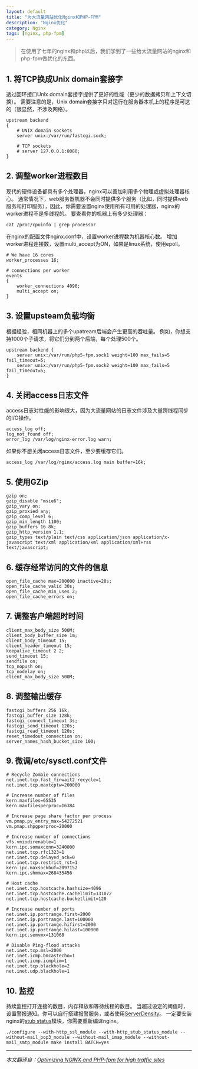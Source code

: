 ```yaml
---
layout: default
title: "为大流量网站优化Nginx和PHP-FPM"
description: "Nginx优化"
category: Nginx
tags: [nginx, php-fpm]
---
```


> 在使用了七年的nginx和php以后，我们学到了一些给大流量网站的nginx和php-fpm做优化的东西。

## 1. 将TCP换成Unix domain套接字
透过回环接口Unix domain套接字提供了更好的性能（更少的数据拷贝和上下文切换）。
需要注意的是，Unix domain套接字只对运行在服务器本机上的程序是可达的（很显然，不涉及网络）。

    upstream backend
    {
        # UNIX domain sockets
        server unix:/var/run/fastcgi.sock;

        # TCP sockets
        # server 127.0.0.1:8080;
    }

## 2. 调整worker进程数目
现代的硬件设备都具有多个处理器，nginx可以善加利用多个物理或虚拟处理器核心。
通常情况下，web服务器机器不会同时提供多个服务（比如，同时提供web服务和打印服务），因此，你需要设置nginx使用所有可用的处理器，nginx的worker进程不是多线程的。
要查看你的机器上有多少处理器：

    cat /proc/cpuinfo | grep processor
在nginx的配置文件nginx.conf中，设置worker进程数为机器核心数。
增加worker进程连接数，设置multi_accept为ON，如果是linux系统，使用epoll。

    # We have 16 cores
    worker_processes 16;

    # connections per worker
    events
    {
        worker_connections 4096;
        multi_accept on;
    }

## 3. 设置upsteam负载均衡
根据经验，相同机器上的多个upatream后端会产生更高的吞吐量。
例如，你想支持1000个子请求，将它们分到两个后端，每个处理500个。

    upstream backend {
        server unix:/var/run/php5-fpm.sock1 weight=100 max_fails=5 fail_timeout=5;
        server unix:/var/run/php5-fpm.sock2 weight=100 max_fails=5 fail_timeout=5;
    }

## 4. 关闭access日志文件
access日志对性能的影响很大，因为大流量网站的日志文件涉及大量跨线程同步的I/O操作。

    access_log off;
    log_not_found off;
    error_log /var/log/nginx-error.log warn;
如果你不想关闭access日志文件，至少要缓存它们。

    access_log /var/log/nginx/access.log main buffer=16k;

## 5. 使用GZip
    gzip on;
    gzip_disable "msie6";
    gzip_vary on;
    gzip_proxied any;
    gzip_comp_level 6;
    gzip_min_length 1100;
    gzip_buffers 16 8k;
    gzip_http_version 1.1;
    gzip_types text/plain text/css application/json application/x-javascript text/xml application/xml application/xml+rss text/javascript;

## 6. 缓存经常访问的文件的信息
    open_file_cache max=200000 inactive=20s;
    open_file_cache_valid 30s;
    open_file_cache_min_uses 2;
    open_file_cache_errors on;

## 7. 调整客户端超时时间
    client_max_body_size 500M;
    client_body_buffer_size 1m;
    client_body_timeout 15;
    client_header_timeout 15;
    keepalive_timeout 2 2;
    send_timeout 15;
    sendfile on;
    tcp_nopush on;
    tcp_nodelay on;
    client_max_body_size 500M;

## 8. 调整输出缓存
    fastcgi_buffers 256 16k;
    fastcgi_buffer_size 128k;
    fastcgi_connect_timeout 3s;
    fastcgi_send_timeout 120s;
    fastcgi_read_timeout 120s;
    reset_timedout_connection on;
    server_names_hash_bucket_size 100;

## 9. 微调/etc/sysctl.conf文件
    # Recycle Zombie connections
    net.inet.tcp.fast_finwait2_recycle=1
    net.inet.tcp.maxtcptw=200000

    # Increase number of files
    kern.maxfiles=65535
    kern.maxfilesperproc=16384

    # Increase page share factor per process
    vm.pmap.pv_entry_max=54272521
    vm.pmap.shpgperproc=20000

    # Increase number of connections
    vfs.vmiodirenable=1
    kern.ipc.somaxconn=3240000
    net.inet.tcp.rfc1323=1
    net.inet.tcp.delayed_ack=0
    net.inet.tcp.restrict_rst=1
    kern.ipc.maxsockbuf=2097152
    kern.ipc.shmmax=268435456

    # Host cache
    net.inet.tcp.hostcache.hashsize=4096
    net.inet.tcp.hostcache.cachelimit=131072
    net.inet.tcp.hostcache.bucketlimit=120

    # Increase number of ports
    net.inet.ip.portrange.first=2000
    net.inet.ip.portrange.last=100000
    net.inet.ip.portrange.hifirst=2000
    net.inet.ip.portrange.hilast=100000
    kern.ipc.semvmx=131068

    # Disable Ping-flood attacks
    net.inet.tcp.msl=2000
    net.inet.icmp.bmcastecho=1
    net.inet.icmp.icmplim=1
    net.inet.tcp.blackhole=2
    net.inet.udp.blackhole=1

## 10. 监控
持续监控打开连接的数目，内存释放和等待线程的数目。
当超过设定的阈值时，设置警报通知。你可以自行搭建报警服务，或者使用[ServerDensity](http://serverdensity.io/)。
一定要安装nginx的[stub status](http://wiki.nginx.org/HttpStubStatusModule)模块，你需要重新编译nginx。

    ./configure --with-http_ssl_module --with-http_stub_status_module --without-mail_pop3_module --without-mail_imap_module --without-mail_smtp_module make install BATCH=yes

---
*本文翻译自：[Optimizing NGINX and PHP-fpm for high traffic sites](http://www.softwareprojects.com/resources/programming/t-optimizing-nginx-and-php-fpm-for-high-traffic-sites-2081.html)*
